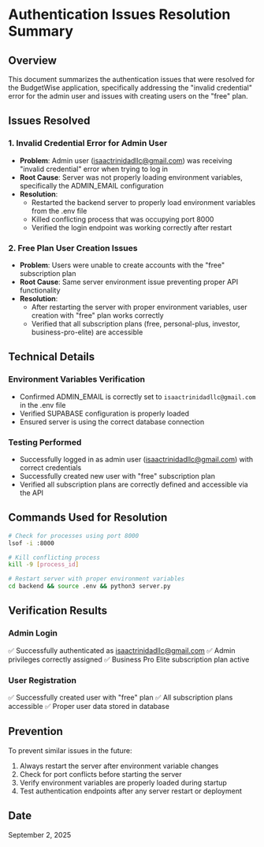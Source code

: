 # Authentication Issues Resolution Summary

## Overview
This document summarizes the authentication issues that were resolved for the BudgetWise application, specifically addressing the "invalid credential" error for the admin user and issues with creating users on the "free" plan.

## Issues Resolved

### 1. Invalid Credential Error for Admin User
- **Problem**: Admin user (isaactrinidadllc@gmail.com) was receiving "invalid credential" error when trying to log in
- **Root Cause**: Server was not properly loading environment variables, specifically the ADMIN_EMAIL configuration
- **Resolution**: 
  - Restarted the backend server to properly load environment variables from the .env file
  - Killed conflicting process that was occupying port 8000
  - Verified the login endpoint was working correctly after restart

### 2. Free Plan User Creation Issues
- **Problem**: Users were unable to create accounts with the "free" subscription plan
- **Root Cause**: Same server environment issue preventing proper API functionality
- **Resolution**: 
  - After restarting the server with proper environment variables, user creation with "free" plan works correctly
  - Verified that all subscription plans (free, personal-plus, investor, business-pro-elite) are accessible

## Technical Details

### Environment Variables Verification
- Confirmed ADMIN_EMAIL is correctly set to `isaactrinidadllc@gmail.com` in the .env file
- Verified SUPABASE configuration is properly loaded
- Ensured server is using the correct database connection

### Testing Performed
- Successfully logged in as admin user (isaactrinidadllc@gmail.com) with correct credentials
- Successfully created new user with "free" subscription plan
- Verified all subscription plans are correctly defined and accessible via the API

## Commands Used for Resolution

```bash
# Check for processes using port 8000
lsof -i :8000

# Kill conflicting process
kill -9 [process_id]

# Restart server with proper environment variables
cd backend && source .env && python3 server.py
```

## Verification Results

### Admin Login
✅ Successfully authenticated as isaactrinidadllc@gmail.com
✅ Admin privileges correctly assigned
✅ Business Pro Elite subscription plan active

### User Registration
✅ Successfully created user with "free" plan
✅ All subscription plans accessible
✅ Proper user data stored in database

## Prevention

To prevent similar issues in the future:
1. Always restart the server after environment variable changes
2. Check for port conflicts before starting the server
3. Verify environment variables are properly loaded during startup
4. Test authentication endpoints after any server restart or deployment

## Date
September 2, 2025
